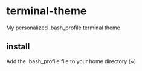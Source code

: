 # terminal-theme
My personalized .bash_profile terminal theme
## install
Add the .bash_profile file to your home directory (~)
